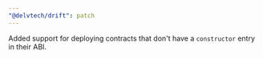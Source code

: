 ```yaml
---
"@delvtech/drift": patch
---
```


Added support for deploying contracts that don't have a `constructor` entry in their ABI.

